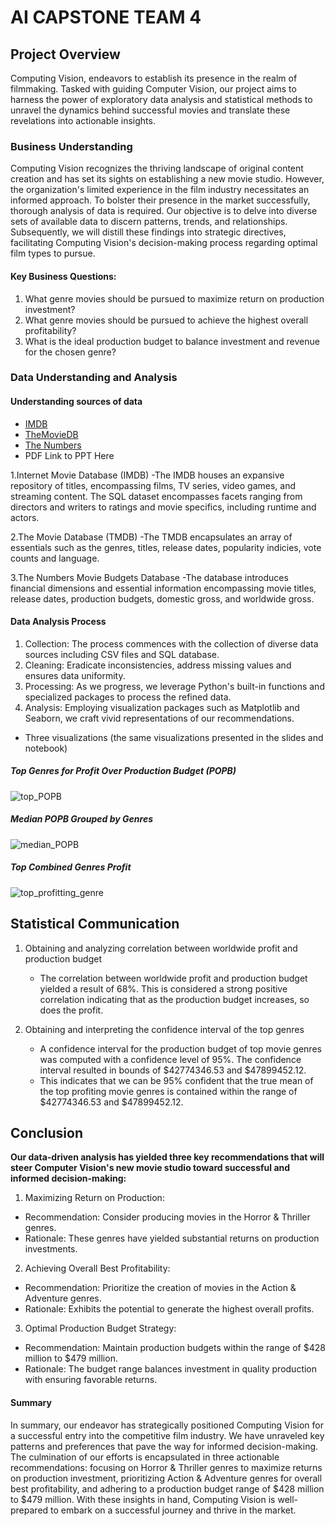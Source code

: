 # AI CAPSTONE TEAM 4

## Project Overview

Computing Vision, endeavors to establish its presence in the realm of filmmaking. Tasked with guiding Computer Vision, our project aims to harness the power of exploratory data analysis and statistical methods to unravel the dynamics behind successful movies and translate these revelations into actionable insights.


### Business Understanding

Computing Vision recognizes the thriving landscape of original content creation and has set its sights on establishing a new movie studio. However, the organization's limited experience in the film industry necessitates an informed approach. To bolster their presence in the market successfully, thorough analysis of data is required. Our objective is to delve into diverse sets of available data to discern patterns, trends, and relationships. Subsequently, we will distill these findings into strategic directives, facilitating Computing Vision's decision-making process regarding optimal film types to pursue. 

#### Key Business Questions:
 1. What genre movies should be pursued to maximize return on production investment?
 2. What genre movies should be pursued to achieve the highest overall profitability?
 3. What is the ideal production budget to balance investment and revenue for the chosen genre? 


### Data Understanding and Analysis

#### Understanding sources of data
* [IMDB](https://www.imdb.com/)
* [TheMovieDB](https://www.themoviedb.org/)
* [The Numbers](https://www.the-numbers.com/)
* PDF Link to PPT Here 

 1.Internet Movie Database (IMDB)
  -The IMDB houses an expansive repository of titles, encompassing films, TV series, video games, and streaming content. The SQL dataset encompasses facets ranging from directors and writers to ratings and movie specifics, including runtime and actors. 
  
 2.The Movie Database (TMDB)
  -The TMDB encapsulates an array of essentials such as the genres, titles, release dates, popularity indicies, vote counts and language.
  
 3.The Numbers Movie Budgets Database
  -The database introduces financial dimensions and essential information encompassing movie titles, release dates, production budgets, domestic gross, and worldwide gross. 
  
#### Data Analysis Process

 1. Collection: The process commences with the collection of diverse data sources including CSV files and SQL database.
 2. Cleaning: Eradicate inconsistencies, address missing values and ensures data uniformity.
 3. Processing: As we progress, we leverage Python's built-in functions and specialized packages to process the refined data.
 4. Analysis: Employing visualization packages such as Matplotlib and Seaborn, we craft vivid representations of our recommendations. 

- Three visualizations (the same visualizations presented in the slides and notebook)

##### Top Genres for Profit Over Production Budget (POPB)
![top_POPB](https://raw.githubusercontent.com/ml-disciple/semester_1_capstone/main/images/top_POPB.svg)


##### Median POPB Grouped by Genres
![median_POPB](https://raw.githubusercontent.com/ml-disciple/semester_1_capstone/main/images/median_POPB.svg)

##### Top Combined Genres Profit 
![top_profitting_genre](https://github.com/ml-disciple/semester_1_capstone/blob/main/images/top_profitting_genre.png)


## Statistical Communication

1. Obtaining and analyzing correlation between worldwide profit and production budget
    * The correlation between worldwide profit and production budget yielded a result of 68%. This is considered a strong positive correlation indicating that as the production budget increases, so does the profit.
    
2. Obtaining and interpreting the confidence interval of the top genres 
    * A confidence interval for the production budget of top movie genres was computed with a confidence level of 95%. The confidence interval resulted in bounds of $42774346.53 and $47899452.12.
    * This indicates that we can be 95% confident that the true mean of the top profiting movie genres is contained within the range of $42774346.53 and $47899452.12.

## Conclusion

**Our data-driven analysis has yielded three key recommendations that will steer Computer Vision's new movie studio toward successful and informed decision-making:**

1. Maximizing Return on Production:
  * Recommendation: Consider producing movies in the Horror & Thriller genres.
  * Rationale: These genres have yielded substantial returns on production investments.

2. Achieving Overall Best Profitability:
  * Recommendation: Prioritize the creation of movies in the Action & Adventure genres.
  * Rationale: Exhibits the potential to generate the highest overall profits.

3. Optimal Production Budget Strategy: 
  * Recommendation: Maintain production budgets within the range of $428 million to $479 million. 
  * Rationale: The budget range balances investment in quality production with ensuring favorable returns. 


#### Summary

In summary, our endeavor has strategically positioned Computing Vision for a successful entry into the competitive film industry. We have unraveled key patterns and preferences that pave the way for informed decision-making. The culmination of our efforts is encapsulated in three actionable recommendations: focusing on Horror & Thriller genres to maximize returns on production investment, prioritizing Action & Adventure genres for overall best profitability, and adhering to a production budget range of $428 million to $479 million. With these insights in hand, Computing Vision is well-prepared to embark on a successful journey and thrive in the market. 






